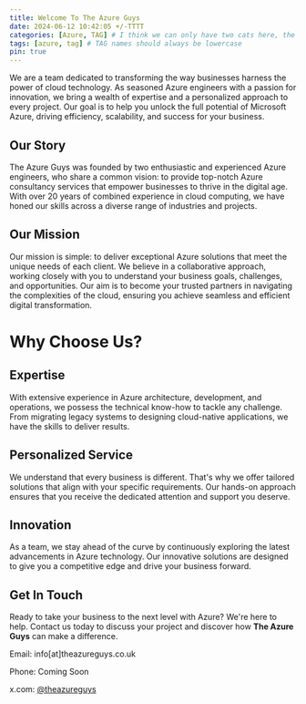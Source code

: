 ```yaml
---
title: Welcome To The Azure Guys
date: 2024-06-12 10:42:05 +/-TTTT
categories: [Azure, TAG] # I think we can only have two cats here, the 3rd is ignored, a fourth kills the compile.
tags: [azure, tag] # TAG names should always be lowercase
pin: true
---
```


We are a team dedicated to transforming the way businesses harness the power of cloud technology. As seasoned Azure engineers with a passion for innovation, we bring a wealth of expertise and a personalized approach to every project. Our goal is to help you unlock the full potential of Microsoft Azure, driving efficiency, scalability, and success for your business.

## Our Story

The Azure Guys was founded by two enthusiastic and experienced Azure engineers, who share a common vision: to provide top-notch Azure consultancy services that empower businesses to thrive in the digital age. With over 20 years of combined experience in cloud computing, we have honed our skills across a diverse range of industries and projects.

## Our Mission

Our mission is simple: to deliver exceptional Azure solutions that meet the unique needs of each client. We believe in a collaborative approach, working closely with you to understand your business goals, challenges, and opportunities. Our aim is to become your trusted partners in navigating the complexities of the cloud, ensuring you achieve seamless and efficient digital transformation.

# Why Choose Us?

## Expertise

With extensive experience in Azure architecture, development, and operations, we possess the technical know-how to tackle any challenge. From migrating legacy systems to designing cloud-native applications, we have the skills to deliver results.

## Personalized Service

We understand that every business is different. That's why we offer tailored solutions that align with your specific requirements. Our hands-on approach ensures that you receive the dedicated attention and support you deserve.

## Innovation

As a team, we stay ahead of the curve by continuously exploring the latest advancements in Azure technology. Our innovative solutions are designed to give you a competitive edge and drive your business forward.

## Get In Touch

Ready to take your business to the next level with Azure? We're here to help. Contact us today to discuss your project and discover how **The Azure Guys** can make a difference.

Email: info[at]theazureguys.co.uk

Phone: Coming Soon

x.com: <a href="https://x.com/theazureguys" target="_blank">@theazureguys</a>